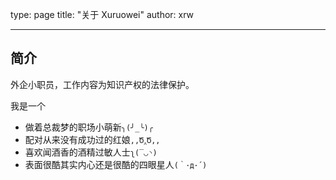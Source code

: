 type: page
title: "关于 Xuruowei"
author: xrw

---

## 简介

外企小职员，工作内容为知识产权的法律保护。

我是一个

* 做着总裁梦的职场小萌新`╮(╯_╰)╭`
* 配对从来没有成功过的红娘`,,Ծ‸Ծ,,`
* 喜欢闻酒香的酒精过敏人士`ʅ(‾◡◝)`
* 表面很酷其实内心还是很酷的四眼星人`(｀･д･´)`
